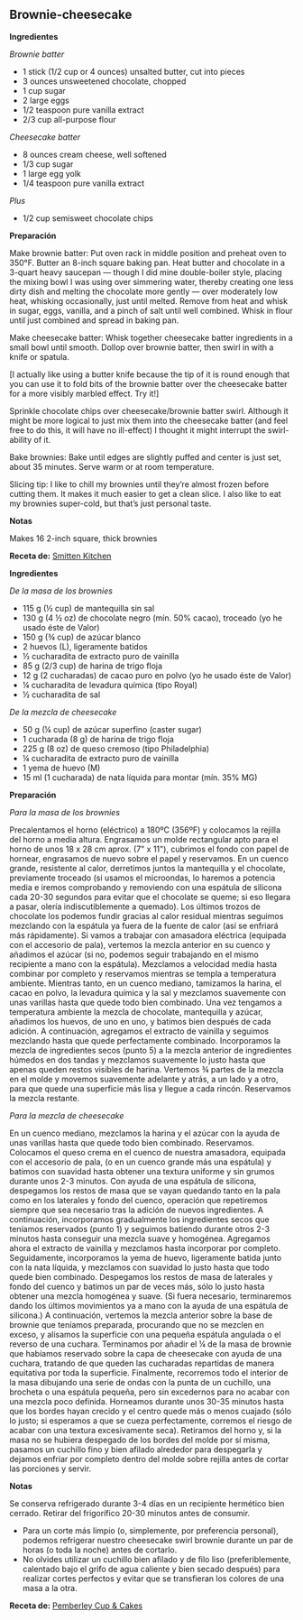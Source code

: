 ## Brownie-cheesecake

**Ingredientes**

*Brownie batter*

- 1 stick (1/2 cup or 4 ounces) unsalted butter, cut into pieces
- 3 ounces unsweetened chocolate, chopped
- 1 cup sugar
- 2 large eggs
- 1/2 teaspoon pure vanilla extract
- 2/3 cup all-purpose flour

*Cheesecake batter*

- 8 ounces cream cheese, well softened
- 1/3 cup sugar
- 1 large egg yolk
- 1/4 teaspoon pure vanilla extract

*Plus*

- 1/2 cup semisweet chocolate chips

**Preparación**

Make brownie batter: Put oven rack in middle position and preheat oven to 350°F. Butter an 8-inch square baking pan. Heat butter and chocolate in a 3-quart heavy saucepan — though I did mine double-boiler style, placing the mixing bowl I was using over simmering water, thereby creating one less dirty dish and melting the chocolate more gently — over moderately low heat, whisking occasionally, just until melted. Remove from heat and whisk in sugar, eggs, vanilla, and a pinch of salt until well combined. Whisk in flour until just combined and spread in baking pan.

Make cheesecake batter: Whisk together cheesecake batter ingredients in a small bowl until smooth. Dollop over brownie batter, then swirl in with a knife or spatula.

[I actually like using a butter knife because the tip of it is round enough that you can use it to fold bits of the brownie batter over the cheesecake batter for a more visibly marbled effect. Try it!]

Sprinkle chocolate chips over cheesecake/brownie batter swirl. Although it might be more logical to just mix them into the cheesecake batter (and feel free to do this, it will have no ill-effect) I thought it might interrupt the swirl-ability of it.

Bake brownies: Bake until edges are slightly puffed and center is just set, about 35 minutes. Serve warm or at room temperature.

Slicing tip: I like to chill my brownies until they’re almost frozen before cutting them. It makes it much easier to get a clean slice. I also like to eat my brownies super-cold, but that’s just personal taste.

**Notas**

Makes 16 2-inch square, thick brownies

**Receta de:** [Smitten Kitchen](http://smittenkitchen.com/blog/2009/09/cheesecake-swirled-brownies)

**Ingredientes**

*De la masa de los brownies*

- 115 g (½ cup) de mantequilla sin sal
- 130 g (4 ½ oz) de chocolate negro (mín. 50% cacao), troceado (yo he usado éste de Valor)
- 150 g (¾ cup) de azúcar blanco
- 2 huevos (L), ligeramente batidos
- ½ cucharadita de extracto puro de vainilla
- 85 g (2/3 cup) de harina de trigo floja
- 12 g (2 cucharadas) de cacao puro en polvo (yo he usado éste de Valor)
- ¼ cucharadita de levadura química (tipo Royal)
- ½ cucharadita de sal

*De la mezcla de cheesecake*

- 50 g (¼ cup) de azúcar superfino (caster sugar)
- 1 cucharada (8 g) de harina de trigo floja
- 225 g (8 oz) de queso cremoso (tipo Philadelphia)
- ¼ cucharadita de extracto puro de vainilla
- 1 yema de huevo (M)
- 15 ml (1 cucharada) de nata líquida para montar (mín. 35% MG)

**Preparación**

*Para la masa de los brownies*

Precalentamos el horno (eléctrico) a 180ºC (356ºF) y colocamos la rejilla del horno a media altura.
Engrasamos un molde rectangular apto para el horno de unos 18 x 28 cm aprox. (7" x 11"), cubrimos el fondo con papel de hornear, engrasamos de nuevo sobre el papel y reservamos.
En un cuenco grande, resistente al calor, derretimos juntos la mantequilla y el chocolate, previamente troceado (si usamos el microondas, lo haremos a potencia media e iremos comprobando y removiendo con una espátula de silicona cada 20-30 segundos para evitar que el chocolate se queme; si eso llegara a pasar, olería indiscutiblemente a quemado). Los últimos trozos de chocolate los podemos fundir gracias al calor residual mientras seguimos mezclando con la espátula ya fuera de la fuente de calor (así se enfriará más rápidamente).
Si vamos a trabajar con amasadora eléctrica (equipada con el accesorio de pala), vertemos la mezcla anterior en su cuenco y añadimos el azúcar (si no, podemos seguir trabajando en el mismo recipiente a mano con la espátula). Mezclamos a velocidad media hasta combinar por completo y reservamos mientras se templa a temperatura ambiente.
Mientras tanto, en un cuenco mediano, tamizamos la harina, el cacao en polvo, la levadura química y la sal y mezclamos suavemente con unas varillas hasta que quede todo bien combinado.
Una vez tengamos a temperatura ambiente la mezcla de chocolate, mantequilla y azúcar, añadimos los huevos, de uno en uno, y batimos bien después de cada adición.
A continuación, agregamos el extracto de vainilla y seguimos mezclando hasta que quede perfectamente combinado.
Incorporamos la mezcla de ingredientes secos (punto 5) a la mezcla anterior de ingredientes húmedos en dos tandas y mezclamos suavemente lo justo hasta que apenas queden restos visibles de harina.
Vertemos ¾ partes de la mezcla en el molde y movemos suavemente adelante y atrás, a un lado y a otro, para que quede una superficie más lisa y llegue a cada rincón. Reservamos la mezcla restante.

*Para la mezcla de cheesecake*

En un cuenco mediano, mezclamos la harina y el azúcar con la ayuda de unas varillas hasta que quede todo bien combinado. Reservamos.
Colocamos el queso crema en el cuenco de nuestra amasadora, equipada con el accesorio de pala, (o en un cuenco grande más una espátula) y batimos con suavidad hasta obtener una textura uniforme y sin grumos durante unos 2-3 minutos. Con ayuda de una espátula de silicona, despegamos los restos de masa que se vayan quedando tanto en la pala como en los laterales y fondo del cuenco, operación que repetiremos siempre que sea necesario tras la adición de nuevos ingredientes.
A continuación, incorporamos gradualmente los ingredientes secos que teníamos reservados (punto 1) y seguimos batiendo durante otros 2-3 minutos hasta conseguir una mezcla suave y homogénea.
Agregamos ahora el extracto de vainilla y mezclamos hasta incorporar por completo.
Seguidamente, incorporamos la yema de huevo, ligeramente batida junto con la nata líquida, y mezclamos con suavidad lo justo hasta que todo quede bien combinado. Despegamos los restos de masa de laterales y fondo del cuenco y batimos un par de veces más, sólo lo justo hasta obtener una mezcla homogénea y suave. (Si fuera necesario, terminaremos dando los últimos movimientos ya a mano con la ayuda de una espátula de silicona.)
A continuación, vertemos la mezcla anterior sobre la base de brownie que teníamos preparada, procurando que no se mezclen en exceso, y alisamos la superficie con una pequeña espátula angulada o el reverso de una cuchara.
Terminamos por añadir el ¼ de la masa de brownie que habíamos reservado sobre la capa de cheesecake con ayuda de una cuchara, tratando de que queden las cucharadas repartidas de manera equitativa por toda la superficie.
Finalmente, recorremos todo el interior de la masa dibujando una serie de ondas con la punta de un cuchillo, una brocheta o una espátula pequeña, pero sin excedernos para no acabar con una mezcla poco definida.
Horneamos durante unos 30-35 minutos hasta que los bordes hayan crecido y el centro quede más o menos cuajado (sólo lo justo; si esperamos a que se cueza perfectamente, corremos el riesgo de acabar con una textura excesivamente seca).
Retiramos del horno y, si la masa no se hubiera despegado de los bordes del molde por sí misma, pasamos un cuchillo fino y bien afilado alrededor para despegarla y dejamos enfriar por completo dentro del molde sobre rejilla antes de cortar las porciones y servir.

**Notas**

Se conserva refrigerado durante 3-4 días en un recipiente hermético bien cerrado. Retirar del frigorífico 20-30 minutos antes de consumir.
- Para un corte más limpio (o, simplemente, por preferencia personal), podemos refrigerar nuestro cheesecake swirl brownie durante un par de horas (o toda la noche) antes de cortarlo.
- No olvides utilizar un cuchillo bien afilado y de filo liso (preferiblemente, calentado bajo el grifo de agua caliente y bien secado después) para realizar cortes perfectos y evitar que se transfieran los colores de una masa a la otra.

**Receta de:** [Pemberley Cup & Cakes](http://pemberleycupandcakes.com/2016/02/18/cheesecake-swirl-brownies)